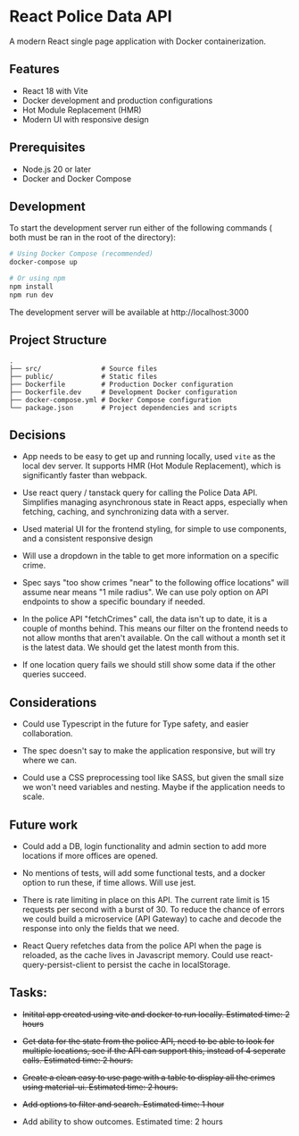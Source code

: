 # React Police Data API 

A modern React single page application with Docker containerization.

## Features

- React 18 with Vite
- Docker development and production configurations
- Hot Module Replacement (HMR)
- Modern UI with responsive design

## Prerequisites

- Node.js 20 or later
- Docker and Docker Compose

## Development

To start the development server run either of the following commands ( both must be ran in the root of the directory):

```bash
# Using Docker Compose (recommended) 
docker-compose up

# Or using npm
npm install
npm run dev
```

The development server will be available at http://localhost:3000

## Project Structure

```
.
├── src/               # Source files
├── public/            # Static files
├── Dockerfile         # Production Docker configuration
├── Dockerfile.dev     # Development Docker configuration
├── docker-compose.yml # Docker Compose configuration
└── package.json       # Project dependencies and scripts
```


## Decisions

* App needs to be easy to get up and running locally, used `vite` as the local dev server. It supports HMR (Hot Module Replacement), which is significantly faster than webpack.

* Use react query / tanstack query for calling the Police Data API. Simplifies managing asynchronous state in React apps, especially when fetching, caching, and synchronizing data with a server.

* Used material UI for the frontend styling, for simple to use components, and a consistent responsive design

* Will use a dropdown in the table to get more information on a specific crime. 

* Spec says "too show crimes "near" to the following office locations" will assume near means "1 mile radius". We can use poly option on API endpoints to show a specific boundary if needed.

* In the police API "fetchCrimes" call, the data isn't up to date, it is a couple of months behind. This means our filter on the frontend needs to not allow months that aren't available. On the call without a month set it is the latest data. We should get the latest month from this. 

* If one location query fails we should still show some data if the other queries succeed.


## Considerations

* Could use Typescript in the future for Type safety, and easier collaboration.

* The spec doesn't say to make the application responsive, but will try where we can.  

* Could use a CSS preprocessing tool like SASS, but given the small size we won't need variables and nesting. Maybe if the application needs to scale.


## Future work

* Could add a DB, login functionality and admin section to add more locations if more offices are opened. 

* No mentions of tests, will add some functional tests, and a docker option to run these, if time allows. Will use jest.

* There is rate limiting in place on this API. The current rate limit is 15 requests per second with a burst of 30. To reduce the chance of errors we could build a microservice (API Gateway) to cache and decode the response into only the fields that we need. 

* React Query refetches data from the police API when the page is reloaded, as the cache lives in Javascript memory. Could use react-query-persist-client to persist the cache in localStorage. 


## Tasks:

 * ~~Initital app created using vite and docker to run locally. Estimated time: 2 hours~~

 * ~~Get data for the state from the police API, need to be able to look for multiple locations, see if the API can support this, instead of 4 seperate calls. Estimated time: 2 hours.~~

 * ~~Create a clean easy to use page with a table to display all the crimes using material-ui. Estimated time: 2 hours.~~

 * ~~Add options to filter and search. Estimated time: 1 hour~~

 * Add ability to show outcomes. Estimated time: 2 hours


